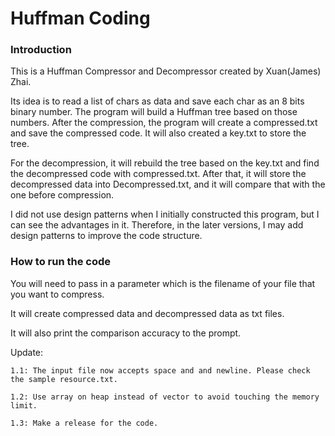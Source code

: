 # Huffman Coding

### Introduction
This is a Huffman Compressor and Decompressor created by Xuan(James) Zhai. 

Its idea is to read a list of chars as data and save each char as an 8 bits binary number. The program will build a Huffman tree based on those numbers. After the compression, the program will create a compressed.txt and save the compressed code. It will also created a key.txt to store the tree.

For the decompression, it will rebuild the tree based on the key.txt and find the decompressed code with compressed.txt. After that, it will store the decompressed data into Decompressed.txt, and it will compare that with the one before compression.

I did not use design patterns when I initially constructed this program, but I can see the advantages in it. Therefore, in the later versions, I may add design patterns to improve the code structure.


### How to run the code
You will need to pass in a parameter which is the filename of your file that you want to compress.

It will create compressed data and decompressed data as txt files.

It will also print the comparison accuracy to the prompt.


Update:

    1.1: The input file now accepts space and and newline. Please check the sample resource.txt.

    1.2: Use array on heap instead of vector to avoid touching the memory limit.

    1.3: Make a release for the code.